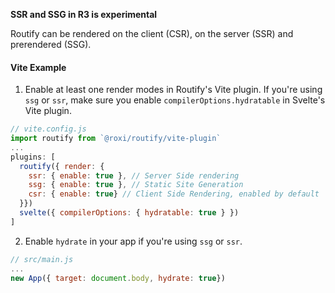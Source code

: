 **SSR and SSG in R3 is experimental**

Routify can be rendered on the client (CSR), on the server (SSR) and prerendered (SSG).

#### Vite Example 

1. Enable at least one render modes in Routify's Vite plugin. If you're using `ssg` or `ssr`, make sure you enable `compilerOptions.hydratable` in Svelte's Vite plugin.
```javascript
// vite.config.js
import routify from `@roxi/routify/vite-plugin`
...
plugins: [
  routify({ render: { 
    ssr: { enable: true }, // Server Side rendering
    ssg: { enable: true }, // Static Site Generation
    csr: { enable: true} // Client Side Rendering, enabled by default
  }})
  svelte({ compilerOptions: { hydratable: true } })
]
```
2. Enable `hydrate` in your app if you're using `ssg` or `ssr`.
```javascript
// src/main.js
...
new App({ target: document.body, hydrate: true})
```